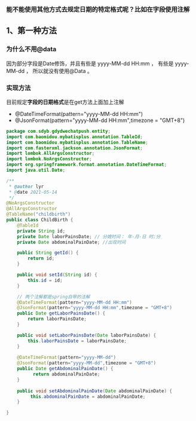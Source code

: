 

### 能不能使用其他方式去规定日期的特定格式呢？比如在字段使用注解


## 1、第一种方法

### 为什么不用@data

因为部分字段是Date修饰，并且有些是 yyyy-MM-dd HH:mm ， 有些是 yyyy-MM-dd ， 所以就没有使用@Data 。

### 实现方法

目前规定**字段的日期格式**是在get方法上面加上注解
- @DateTimeFormat(pattern="yyyy-MM-dd HH:mm")
- @JsonFormat(pattern="yyyy-MM-dd HH:mm",timezone = "GMT+8")

```java
package com.sdyb.gdydwechatpush.entity;
import com.baomidou.mybatisplus.annotation.TableId;
import com.baomidou.mybatisplus.annotation.TableName;
import com.fasterxml.jackson.annotation.JsonFormat;
import lombok.AllArgsConstructor;
import lombok.NoArgsConstructor;
import org.springframework.format.annotation.DateTimeFormat;
import java.util.Date;

/**
 * @author lyr
 * @date 2021-05-14
 */
@NoArgsConstructor
@AllArgsConstructor
@TableName("childbirth")
public class ChildBirth {
    @TableId
    private String id;
    private Date laborPainsDate; // 分娩时间： 年-月-日 时:分
    private Date abdominalPainDate; //出现时间

    public String getId() {
        return id;
    }

    public void setId(String id) {
        this.id = id;
    }

    // 两个注解都是spring自带的注解
    @DateTimeFormat(pattern="yyyy-MM-dd HH:mm")
    @JsonFormat(pattern="yyyy-MM-dd HH:mm",timezone = "GMT+8")
    public Date getLaborPainsDate() {
        return laborPainsDate;
    }

    public void setLaborPainsDate(Date laborPainsDate) {
        this.laborPainsDate = laborPainsDate;
    }
    
    @DateTimeFormat(pattern="yyyy-MM-dd")
    @JsonFormat(pattern="yyyy-MM-dd",timezone = "GMT+8")
    public Date getAbdominalPainDate() {
          return abdominalPainDate;
    }
    
    public void setAbdominalPainDate(Date abdominalPainDate) {
         this.abdominalPainDate = abdominalPainDate;
    }

}

```
